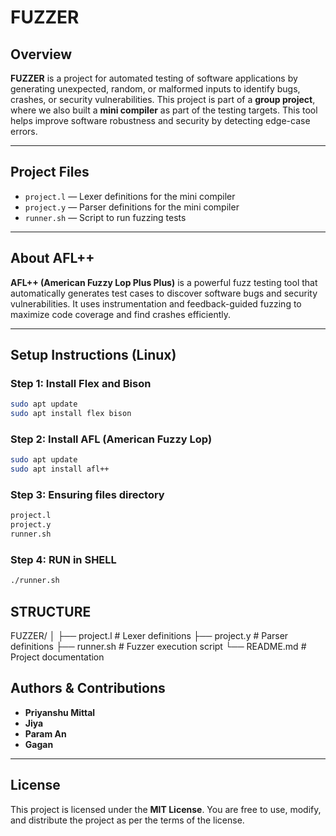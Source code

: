 # FUZZER

## Overview
**FUZZER** is a project for automated testing of software applications by generating unexpected, random, or malformed inputs to identify bugs, crashes, or security vulnerabilities. This project is part of a **group project**, where we also built a **mini compiler** as part of the testing targets. This tool helps improve software robustness and security by detecting edge-case errors.

---

## Project Files
- `project.l` — Lexer definitions for the mini compiler
- `project.y` — Parser definitions for the mini compiler
- `runner.sh` — Script to run fuzzing tests

---

## About AFL++
**AFL++ (American Fuzzy Lop Plus Plus)** is a powerful fuzz testing tool that automatically generates test cases to discover software bugs and security vulnerabilities. It uses instrumentation and feedback-guided fuzzing to maximize code coverage and find crashes efficiently.  

---

## Setup Instructions (Linux)

### Step 1: Install Flex and Bison
```bash
sudo apt update
sudo apt install flex bison
```
### Step 2: Install AFL (American Fuzzy Lop)
```bash
sudo apt update
sudo apt install afl++
```
### Step 3: Ensuring files directory  
```bash
project.l
project.y
runner.sh
```
### Step 4: RUN in SHELL  
```bash
./runner.sh
```

## STRUCTURE
FUZZER/
│
├── project.l          # Lexer definitions
├── project.y          # Parser definitions
├── runner.sh          # Fuzzer execution script
└── README.md          # Project documentation
## Authors & Contributions

- **Priyanshu Mittal** 
- **Jiya**  
- **Param An**
- **Gagan**

---

## License
This project is licensed under the **MIT License**. You are free to use, modify, and distribute the project as per the terms of the license.
